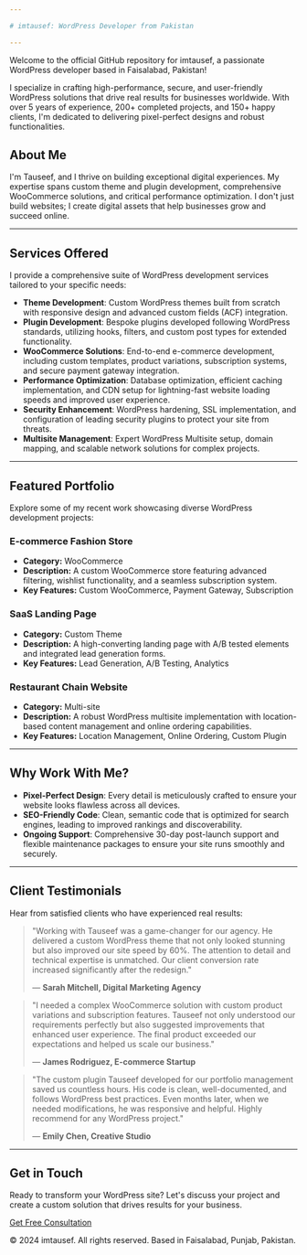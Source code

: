 ```yaml
---

# imtausef: WordPress Developer from Pakistan

---
```


Welcome to the official GitHub repository for imtausef, a passionate WordPress developer based in Faisalabad, Pakistan!

I specialize in crafting high-performance, secure, and user-friendly WordPress solutions that drive real results for businesses worldwide. With over 5 years of experience, 200+ completed projects, and 150+ happy clients, I'm dedicated to delivering pixel-perfect designs and robust functionalities.

## About Me

I'm Tauseef, and I thrive on building exceptional digital experiences. My expertise spans custom theme and plugin development, comprehensive WooCommerce solutions, and critical performance optimization. I don't just build websites; I create digital assets that help businesses grow and succeed online.

---

## Services Offered

I provide a comprehensive suite of WordPress development services tailored to your specific needs:

* **Theme Development**: Custom WordPress themes built from scratch with responsive design and advanced custom fields (ACF) integration.
* **Plugin Development**: Bespoke plugins developed following WordPress standards, utilizing hooks, filters, and custom post types for extended functionality.
* **WooCommerce Solutions**: End-to-end e-commerce development, including custom templates, product variations, subscription systems, and secure payment gateway integration.
* **Performance Optimization**: Database optimization, efficient caching implementation, and CDN setup for lightning-fast website loading speeds and improved user experience.
* **Security Enhancement**: WordPress hardening, SSL implementation, and configuration of leading security plugins to protect your site from threats.
* **Multisite Management**: Expert WordPress Multisite setup, domain mapping, and scalable network solutions for complex projects.

---

## Featured Portfolio

Explore some of my recent work showcasing diverse WordPress development projects:

### E-commerce Fashion Store
* **Category:** WooCommerce
* **Description:** A custom WooCommerce store featuring advanced filtering, wishlist functionality, and a seamless subscription system.
* **Key Features:** Custom WooCommerce, Payment Gateway, Subscription

### SaaS Landing Page
* **Category:** Custom Theme
* **Description:** A high-converting landing page with A/B tested elements and integrated lead generation forms.
* **Key Features:** Lead Generation, A/B Testing, Analytics

### Restaurant Chain Website
* **Category:** Multi-site
* **Description:** A robust WordPress multisite implementation with location-based content management and online ordering capabilities.
* **Key Features:** Location Management, Online Ordering, Custom Plugin

---

## Why Work With Me?

* **Pixel-Perfect Design**: Every detail is meticulously crafted to ensure your website looks flawless across all devices.
* **SEO-Friendly Code**: Clean, semantic code that is optimized for search engines, leading to improved rankings and discoverability.
* **Ongoing Support**: Comprehensive 30-day post-launch support and flexible maintenance packages to ensure your site runs smoothly and securely.

---

## Client Testimonials

Hear from satisfied clients who have experienced real results:

> "Working with Tauseef was a game-changer for our agency. He delivered a custom WordPress theme that not only looked stunning but also improved our site speed by 60%. The attention to detail and technical expertise is unmatched. Our client conversion rate increased significantly after the redesign."
>
> — **Sarah Mitchell, Digital Marketing Agency**

> "I needed a complex WooCommerce solution with custom product variations and subscription features. Tauseef not only understood our requirements perfectly but also suggested improvements that enhanced user experience. The final product exceeded our expectations and helped us scale our business."
>
> — **James Rodriguez, E-commerce Startup**

> "The custom plugin Tauseef developed for our portfolio management saved us countless hours. His code is clean, well-documented, and follows WordPress best practices. Even months later, when we needed modifications, he was responsive and helpful. Highly recommend for any WordPress project."
>
> — **Emily Chen, Creative Studio**

---

## Get in Touch

Ready to transform your WordPress site? Let's discuss your project and create a custom solution that drives results for your business.

[Get Free Consultation](mailto:mtauseef.fsd@gmail.com)


© 2024 imtausef. All rights reserved. Based in Faisalabad, Punjab, Pakistan.
